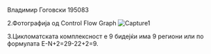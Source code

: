 Владимир Гоговски 195083

2.Фотографија од Control Flow Graph
![Capture1](https://user-images.githubusercontent.com/82286248/171283222-5528b6bf-ac5c-4d9f-9ebe-ae3c10b961d9.JPG)

3.Цикломатската комплексност е 9 бидејќи има 9 региони или по формулата E-N+2=29-22+2=9.
